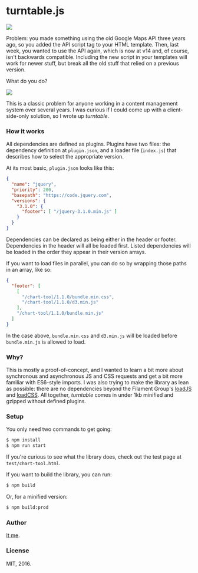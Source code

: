 # turntable.js

![](https://upload.wikimedia.org/wikipedia/commons/5/57/1961_-_Central_RR_Of_New_Jersey_Roundtable_and_Locomomotive_Yard.jpg)

Problem: you made something using the old Google Maps API three years ago, so you added the API script tag to your HTML template. Then, last week, you wanted to use the API again, which is now at v14 and, of course, isn't backwards compatible. Including the new script in your templates will work for newer stuff, but break all the old stuff that relied on a previous version.

What do you do?

![](http://i.giphy.com/J0u9EIYUoAJwI.gif)

This is a classic problem for anyone working in a content management system over several years. I was curious if I could come up with a client-side-only solution, so I wrote up *turntable*.

### How it works

All dependencies are defined as plugins. Plugins have two files: the dependency definition at `plugin.json`, and a loader file (`index.js`) that describes how to select the appropriate version.

At its most basic, `plugin.json` looks like this:

```json
{
  "name": "jquery",
  "priority": 200,
  "basepath": "https://code.jquery.com",
  "versions": {
    "3.1.0": {
      "footer": [ "/jquery-3.1.0.min.js" ]
    }
  }
}
```

Dependencies can be declared as being either in the header or footer. Dependencies in the header will all be loaded first. Listed dependencies will be loaded in the order they appear in their version arrays.

If you want to load files in parallel, you can do so by wrapping those paths in an array, like so:

```json
{
  "footer": [
    [
      "/chart-tool/1.1.0/bundle.min.css",
      "/chart-tool/1.1.0/d3.min.js"
    ],
    "/chart-tool/1.1.0/bundle.min.js"
  ]
}

```

In the case above, `bundle.min.css` and `d3.min.js` will be loaded before `bundle.min.js` is allowed to load.

### Why?

This is mostly a proof-of-concept, and I wanted to learn a bit more about synchronous and asynchronous JS and CSS requests and get a bit more familiar with ES6-style imports. I was also trying to make the library as lean as possible: there are no dependencies beyond the Filament Group's [loadJS](https://github.com/filamentgroup/loadJS) and [loadCSS](https://github.com/filamentgroup/loadCSS). All together, *turntable* comes in under 1kb minified and gzipped without defined plugins.

### Setup

You only need two commands to get going:

```sh
$ npm install
$ npm run start
```

If you're curious to see what the library does, check out the test page at `test/chart-tool.html`.

If you want to build the library, you can run:

```sh
$ npm build
```

Or, for a minified version:


```sh
$ npm build:prod
```


### Author

[It me](http://www.tomcardoso.com).

### License

MIT, 2016.
